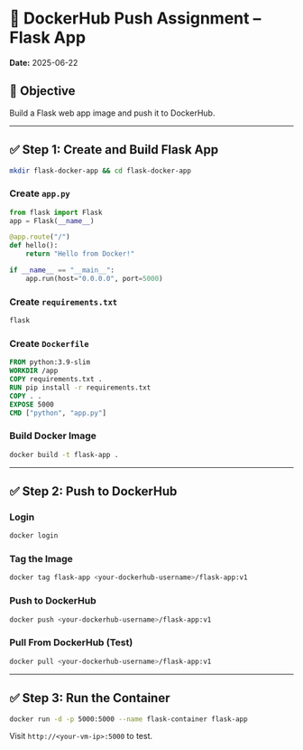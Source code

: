 # 🚀 DockerHub Push Assignment – Flask App
**Date:** 2025-06-22

## 🐳 Objective
Build a Flask web app image and push it to DockerHub.

---

## ✅ Step 1: Create and Build Flask App

```bash
mkdir flask-docker-app && cd flask-docker-app
```

### Create `app.py`
```python
from flask import Flask
app = Flask(__name__)

@app.route("/")
def hello():
    return "Hello from Docker!"

if __name__ == "__main__":
    app.run(host="0.0.0.0", port=5000)
```

### Create `requirements.txt`
```txt
flask
```

### Create `Dockerfile`
```Dockerfile
FROM python:3.9-slim
WORKDIR /app
COPY requirements.txt .
RUN pip install -r requirements.txt
COPY . .
EXPOSE 5000
CMD ["python", "app.py"]
```

### Build Docker Image
```bash
docker build -t flask-app .
```

---

## ✅ Step 2: Push to DockerHub

### Login
```bash
docker login
```

### Tag the Image
```bash
docker tag flask-app <your-dockerhub-username>/flask-app:v1
```

### Push to DockerHub
```bash
docker push <your-dockerhub-username>/flask-app:v1
```

### Pull From DockerHub (Test)
```bash
docker pull <your-dockerhub-username>/flask-app:v1
```

---

## ✅ Step 3: Run the Container

```bash
docker run -d -p 5000:5000 --name flask-container flask-app
```

Visit `http://<your-vm-ip>:5000` to test.
